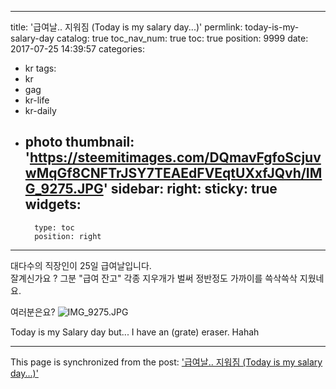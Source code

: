 
---
title: '급여날.. 지워짐 (Today is my salary day...)'
permlink: today-is-my-salary-day
catalog: true
toc_nav_num: true
toc: true
position: 9999
date: 2017-07-25 14:39:57
categories:
- kr
tags:
- kr
- gag
- kr-life
- kr-daily
- photo
thumbnail: 'https://steemitimages.com/DQmavFgfoScjuvwMqGf8CNFTrJSY7TEAEdFVEqtUXxfJQvh/IMG_9275.JPG'
sidebar:
    right:
        sticky: true
widgets:
    -
        type: toc
        position: right
---


대다수의 직장인이 25일 급여날입니다.  
잘계신가요 ? 그분 "급여 잔고" 각종 지우개가 
벌써 정반정도 가까이를 쓱삭쓱삭 지웠네요. 

여러분은요? 
![IMG_9275.JPG](https://steemitimages.com/DQmavFgfoScjuvwMqGf8CNFTrJSY7TEAEdFVEqtUXxfJQvh/IMG_9275.JPG)

Today is my Salary day but... 
I have an (grate) eraser. Hahah

- - -

This page is synchronized from the post: ['급여날.. 지워짐 (Today is my salary day...)'](https://steemit.com/@kingbit/today-is-my-salary-day)

